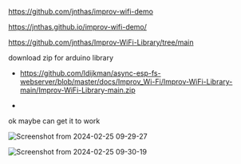 https://github.com/jnthas/improv-wifi-demo

https://jnthas.github.io/improv-wifi-demo/

https://github.com/jnthas/Improv-WiFi-Library/tree/main

download zip for arduino library
- https://github.com/ldijkman/async-esp-fs-webserver/blob/master/docs/Improv_Wi-Fi/Improv-WiFi-Library-main/Improv-WiFi-Library-main.zip

- 
ok maybe can get it to work

![Screenshot from 2024-02-25 09-29-27](https://github.com/ldijkman/async-esp-fs-webserver/assets/45427770/3570d1d4-6306-4f25-8e25-1db3693b7ad9)

![Screenshot from 2024-02-25 09-30-19](https://github.com/ldijkman/async-esp-fs-webserver/assets/45427770/81b28d07-b7c7-468a-8a34-b956eb3872fc)
